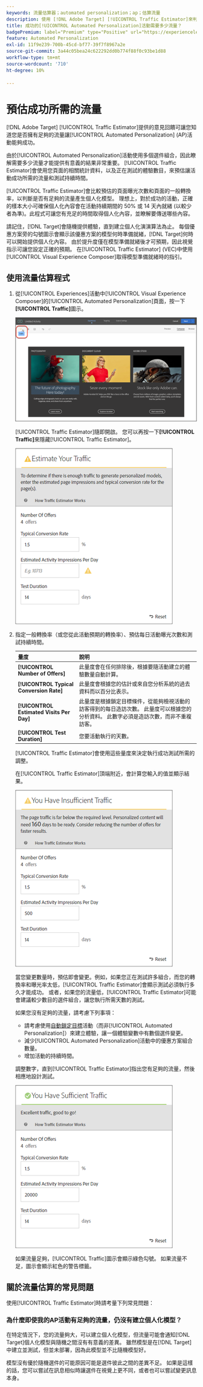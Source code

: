 ```yaml
---
keywords: 流量估算器；automated personalization；ap；估算流量
description: 使用 [!DNL Adobe Target] [!UICONTROL Traffic Estimator]來判斷是否有足夠的流量讓[!UICONTROL Automated Personalization]活動能夠成功。
title: 成功的[!UICONTROL Automated Personalization]活動需要多少流量？
badgePremium: label="Premium" type="Positive" url="https://experienceleague.adobe.com/docs/target/using/introduction/intro.html?lang=en#premium newtab=true" tooltip="檢視Target Premium包含的內容。"
feature: Automated Personalization
exl-id: 11f9e239-700b-45cd-bf77-39f7f8967a2e
source-git-commit: 3a44c05bea24c622292dd0b774f88f0c93be1d88
workflow-type: tm+mt
source-wordcount: '710'
ht-degree: 10%

---
```


# 預估成功所需的流量

[!DNL Adobe Target] [!UICONTROL Traffic Estimator]提供的意見回饋可讓您知道您是否擁有足夠的流量讓[!UICONTROL Automated Personalization] (AP)活動能夠成功。

由於[!UICONTROL Automated Personalization]活動使用多個選件組合，因此瞭解需要多少流量才能提供有意義的結果非常重要。 [!UICONTROL Traffic Estimator]會使用您頁面的相關統計資料，以及正在測試的體驗數目，來預估讓活動成功所需的流量和測試持續時間。

[!UICONTROL Traffic Estimator]會比較預估的頁面曝光次數和頁面的一般轉換率，以判斷是否有足夠的流量產生個人化模型。 理想上，對於成功的活動，正確的樣本大小可確保個人化內容會在活動持續期間的 50% 或 14 天內就緒 (以較少者為準)。此程式可讓您有充足的時間取得個人化內容，並瞭解要傳送哪些內容。

請記住，[!DNL Target]會隨機提供體驗，直到建立個人化演演算法為止。 每個優惠方案旁的勾號圖示會顯示該優惠方案的模型何時準備就緒，[!DNL Target]何時可以開始提供個人化內容。 由於提升度僅在模型準備就緒後才可預期，因此視覺指示可讓您設定正確的預期。 在[!UICONTROL Traffic Estimator] (VEC)中使用[!UICONTROL Visual Experience Composer]取得模型準備就緒時的指引。

## 使用流量估算程式

1. 從[!UICONTROL Experiences]活動中[!UICONTROL Visual Experience Composer]的[!UICONTROL Automated Personalization]頁面，按一下&#x200B;**[!UICONTROL Traffic]**&#x200B;圖示。

   ![流量圖示](/help/main/c-activities/t-automated-personalization/assets/icon-traffic.png)

   [!UICONTROL Traffic Estimator]隨即開啟。 您可以再按一下&#x200B;**[!UICONTROL Traffic]**&#x200B;來隱藏[!UICONTROL Traffic Estimator]。

   ![流量估算器使用者介面](assets/ap_est.png)

1. 指定一般轉換率（或您從此活動預期的轉換率）、預估每日活動曝光次數和測試持續時間。

   | 量度 | 說明 |
   | --- | --- |
   | **[!UICONTROL Number of Offers]** | 此量度會在任何排除後，根據要隨活動建立的體驗數量自動計算。 |
   | **[!UICONTROL Typical Conversion Rate]** | 此量度會根據您的估計或來自您分析系統的過去資料而以百分比表示。 |
   | **[!UICONTROL Estimated Visits Per Day]** | 此量度是根據鎖定目標條件，從能夠檢視活動的訪客得到的每日造訪次數。 此量度可以根據您的分析資料。 此數字必須是造訪次數，而非不重複訪客。 |
   | **[!UICONTROL Test Duration]** | 您要活動執行的天數。 |

   [!UICONTROL Traffic Estimator]會使用這些量度來決定執行成功測試所需的調整。

   在[!UICONTROL Traffic Estimator]頂端附近，會計算您輸入的值並顯示結果。

   ![顯示值與結果的流量預估](assets/ap_est_no.png)

   當您變更數量時，預估即會變更。例如，如果您正在測試許多組合，而您的轉換率和曝光率太低，[!UICONTROL Traffic Estimator]會顯示測試必須執行多久才能成功。 或者，如果您的流量低，[!UICONTROL Traffic Estimator]可能會建議較少數目的選件組合，讓您執行所需天數的測試。

   如果您沒有足夠的流量，請考慮下列事項：

   * 請考慮使用[自動鎖定目標](/help/main/c-activities/auto-target/auto-target-to-optimize.md)活動（而非[!UICONTROL Automated Personalization]）來建立體驗，讓一個體驗變數中有數個選件變更。
   * 減少[!UICONTROL Automated Personalization]活動中的優惠方案組合數量。
   * 增加活動的持續時間。

   調整數字，直到[!UICONTROL Traffic Estimator]指出您有足夠的流量，然後相應地設計測試。

   ![流量估算器顯示足夠的流量訊息](assets/ap_est_yes.png)

   如果流量足夠，[!UICONTROL Traffic]圖示會顯示綠色勾號。 如果流量不足，圖示會顯示紅色的警告標籤。

## 關於流量估算的常見問題

使用[!UICONTROL Traffic Estimator]時請考量下列常見問題：

### 為什麼即使我的AP活動有足夠的流量，仍沒有建立個人化模型？

在特定情況下，您的流量夠大，可以建立個人化模型，但流量可能會通知[!DNL Target]個人化模型與隨機之間沒有有意義的差異。 雖然模型是在[!DNL Target]中建立並測試，但並未部署，因為此模型並不比隨機模型好。

模型沒有優於隨機選件的可能原因可能是選件彼此之間的差異不足。 如果是這樣的話，您可以嘗試在訊息相似時讓選件在視覺上更不同，或者也可以嘗試變更訊息本身。
